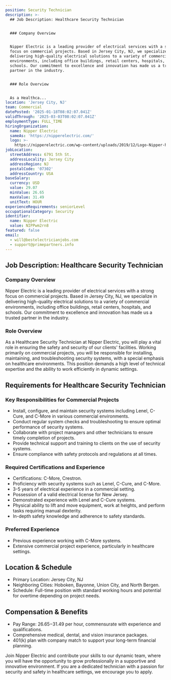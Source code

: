 ```yaml
---
position: Security Technician
description: >-
  ## Job Description: Healthcare Security Technician


  ### Company Overview


  Nipper Electric is a leading provider of electrical services with a strong
  focus on commercial projects. Based in Jersey City, NJ, we specialize in
  delivering high-quality electrical solutions to a variety of commercial
  environments, including office buildings, retail centers, hospitals, and
  schools. Our commitment to excellence and innovation has made us a trusted
  partner in the industry.


  ### Role Overview


  As a Healthca...
location: 'Jersey City, NJ'
team: Commercial
datePosted: '2025-01-18T08:02:07.041Z'
validThrough: '2025-03-03T08:02:07.041Z'
employmentType: FULL_TIME
hiringOrganization:
  name: Nipper Electric
  sameAs: 'https://nipperelectric.com/'
  logo: >-
    https://nipperelectric.com/wp-content/uploads/2019/12/Logo-Nipper-horizontal-primary.png
jobLocation:
  streetAddress: 6791 5th St.
  addressLocality: Jersey City
  addressRegion: NJ
  postalCode: '07302'
  addressCountry: USA
baseSalary:
  currency: USD
  value: 29.07
  minValue: 26.65
  maxValue: 31.49
  unitText: HOUR
experienceRequirements: seniorLevel
occupationalCategory: Security
identifier:
  name: Nipper Electric
  value: NIPPwm2rn8
featured: false
email:
  - will@bestelectricianjobs.com
  - support@primepartners.info
---
```




## Job Description: Healthcare Security Technician

### Company Overview

Nipper Electric is a leading provider of electrical services with a strong focus on commercial projects. Based in Jersey City, NJ, we specialize in delivering high-quality electrical solutions to a variety of commercial environments, including office buildings, retail centers, hospitals, and schools. Our commitment to excellence and innovation has made us a trusted partner in the industry.

### Role Overview

As a Healthcare Security Technician at Nipper Electric, you will play a vital role in ensuring the safety and security of our clients' facilities. Working primarily on commercial projects, you will be responsible for installing, maintaining, and troubleshooting security systems, with a special emphasis on healthcare environments. This position demands a high level of technical expertise and the ability to work efficiently in dynamic settings.

## Requirements for Healthcare Security Technician

### Key Responsibilities for Commercial Projects

- Install, configure, and maintain security systems including Lenel, C-Cure, and C-More in various commercial environments.
- Conduct regular system checks and troubleshooting to ensure optimal performance of security systems.
- Collaborate with project managers and other technicians to ensure timely completion of projects.
- Provide technical support and training to clients on the use of security systems.
- Ensure compliance with safety protocols and regulations at all times.

### Required Certifications and Experience

- Certifications: C-More, Crestron.
- Proficiency with security systems such as Lenel, C-Cure, and C-More.
- 3-5 years of electrical experience in a commercial setting.
- Possession of a valid electrical license for New Jersey.
- Demonstrated experience with Lenel and C-Cure systems.
- Physical ability to lift and move equipment, work at heights, and perform tasks requiring manual dexterity.
- In-depth safety knowledge and adherence to safety standards.

### Preferred Experience

- Previous experience working with C-More systems.
- Extensive commercial project experience, particularly in healthcare settings.

## Location & Schedule

- Primary Location: Jersey City, NJ
- Neighboring Cities: Hoboken, Bayonne, Union City, and North Bergen.
- Schedule: Full-time position with standard working hours and potential for overtime depending on project needs.

## Compensation & Benefits

- Pay Range: $26.65-$31.49 per hour, commensurate with experience and qualifications.
- Comprehensive medical, dental, and vision insurance packages.
- 401(k) plan with company match to support your long-term financial planning.

Join Nipper Electric and contribute your skills to our dynamic team, where you will have the opportunity to grow professionally in a supportive and innovative environment. If you are a dedicated technician with a passion for security and safety in healthcare settings, we encourage you to apply.
